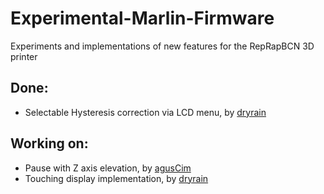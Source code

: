 Experimental-Marlin-Firmware
============================

Experiments and implementations of new features for the RepRapBCN 3D printer

Done:
--
* Selectable Hysteresis correction via LCD menu, by [dryrain]

Working on:
--
* Pause with Z axis elevation, by [agusCim]
* Touching display implementation, by [dryrain]





[dryrain]:https://github.com/dryrain
[agusCim]:https://github.com/agusCim
